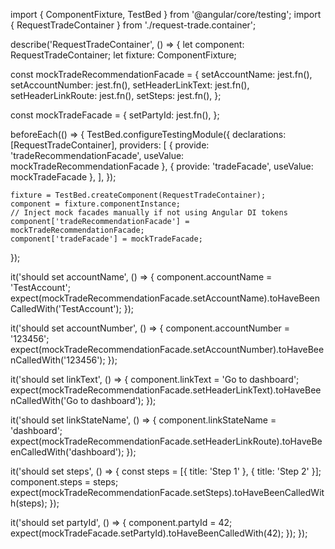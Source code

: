 import { ComponentFixture, TestBed } from '@angular/core/testing';
import { RequestTradeContainer } from './request-trade.container';

describe('RequestTradeContainer', () => {
  let component: RequestTradeContainer;
  let fixture: ComponentFixture<RequestTradeContainer>;

  const mockTradeRecommendationFacade = {
    setAccountName: jest.fn(),
    setAccountNumber: jest.fn(),
    setHeaderLinkText: jest.fn(),
    setHeaderLinkRoute: jest.fn(),
    setSteps: jest.fn(),
  };

  const mockTradeFacade = {
    setPartyId: jest.fn(),
  };

  beforeEach(() => {
    TestBed.configureTestingModule({
      declarations: [RequestTradeContainer],
      providers: [
        { provide: 'tradeRecommendationFacade', useValue: mockTradeRecommendationFacade },
        { provide: 'tradeFacade', useValue: mockTradeFacade },
      ],
    });

    fixture = TestBed.createComponent(RequestTradeContainer);
    component = fixture.componentInstance;
    // Inject mock facades manually if not using Angular DI tokens
    component['tradeRecommendationFacade'] = mockTradeRecommendationFacade;
    component['tradeFacade'] = mockTradeFacade;
  });

  it('should set accountName', () => {
    component.accountName = 'TestAccount';
    expect(mockTradeRecommendationFacade.setAccountName).toHaveBeenCalledWith('TestAccount');
  });

  it('should set accountNumber', () => {
    component.accountNumber = '123456';
    expect(mockTradeRecommendationFacade.setAccountNumber).toHaveBeenCalledWith('123456');
  });

  it('should set linkText', () => {
    component.linkText = 'Go to dashboard';
    expect(mockTradeRecommendationFacade.setHeaderLinkText).toHaveBeenCalledWith('Go to dashboard');
  });

  it('should set linkStateName', () => {
    component.linkStateName = 'dashboard';
    expect(mockTradeRecommendationFacade.setHeaderLinkRoute).toHaveBeenCalledWith('dashboard');
  });

  it('should set steps', () => {
    const steps = [{ title: 'Step 1' }, { title: 'Step 2' }];
    component.steps = steps;
    expect(mockTradeRecommendationFacade.setSteps).toHaveBeenCalledWith(steps);
  });

  it('should set partyId', () => {
    component.partyId = 42;
    expect(mockTradeFacade.setPartyId).toHaveBeenCalledWith(42);
  });
});